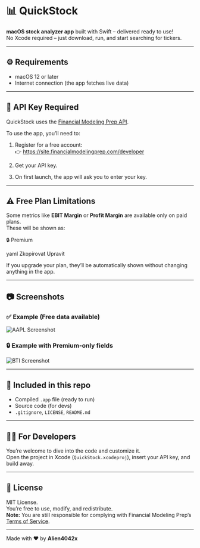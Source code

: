 # 📊 QuickStock

**macOS stock analyzer app** built with Swift – delivered ready to use!  
No Xcode required – just download, run, and start searching for tickers.

---

## ⚙️ Requirements

- macOS 12 or later
- Internet connection (the app fetches live data)

---

## 🔐 API Key Required

QuickStock uses the [Financial Modeling Prep API](https://site.financialmodelingprep.com/developer).

To use the app, you’ll need to:

1. Register for a free account:  
   👉 https://site.financialmodelingprep.com/developer

2. Get your API key.

3. On first launch, the app will ask you to enter your key.

---

## ⚠️ Free Plan Limitations

Some metrics like **EBIT Margin** or **Profit Margin** are available only on paid plans.  
These will be shown as:

🔒 Premium

yaml
Zkopírovat
Upravit

If you upgrade your plan, they’ll be automatically shown without changing anything in the app.

---

## 📷 Screenshots

### ✅ Example (Free data available)
![AAPL Screenshot](screenshots/aapl.png)

### 🔒 Example with Premium-only fields
![BTI Screenshot](screenshots/bti.png)

---

## 📁 Included in this repo

- Compiled `.app` file (ready to run)
- Source code (for devs)
- `.gitignore`, `LICENSE`, `README.md`

---

## 👨‍💻 For Developers

You’re welcome to dive into the code and customize it.  
Open the project in Xcode (`QuickStock.xcodeproj`), insert your API key, and build away.

---

## 🧾 License

MIT License.  
You’re free to use, modify, and redistribute.  
**Note:** You are still responsible for complying with Financial Modeling Prep’s [Terms of Service](https://site.financialmodelingprep.com/terms-of-service).

---

Made with ❤️ by **Alien4042x**
